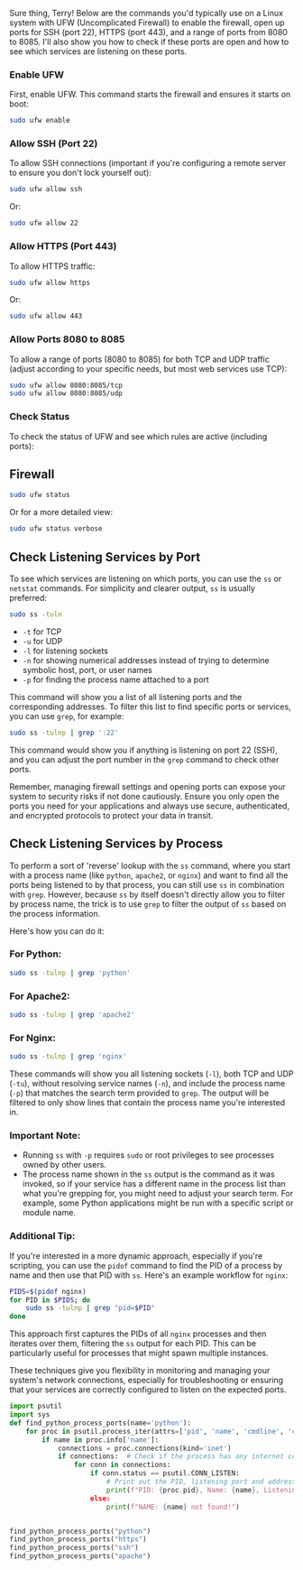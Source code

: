 Sure thing, Terry! Below are the commands you'd typically use on a Linux system with UFW (Uncomplicated Firewall) to enable the firewall, open up ports for SSH (port 22), HTTPS (port 443), and a range of ports from 8080 to 8085. I'll also show you how to check if these ports are open and how to see which services are listening on these ports.

### Enable UFW

First, enable UFW. This command starts the firewall and ensures it starts on boot:

```sh
sudo ufw enable
```

### Allow SSH (Port 22)

To allow SSH connections (important if you're configuring a remote server to ensure you don't lock yourself out):

```sh
sudo ufw allow ssh
```
Or:
```sh
sudo ufw allow 22
```

### Allow HTTPS (Port 443)

To allow HTTPS traffic:

```sh
sudo ufw allow https
```
Or:
```sh
sudo ufw allow 443
```

### Allow Ports 8080 to 8085

To allow a range of ports (8080 to 8085) for both TCP and UDP traffic (adjust according to your specific needs, but most web services use TCP):

```sh
sudo ufw allow 8080:8085/tcp
sudo ufw allow 8080:8085/udp
```

### Check Status

To check the status of UFW and see which rules are active (including ports):

## Firewall

```sh
sudo ufw status
```
Or for a more detailed view:
```sh
sudo ufw status verbose
```

## Check Listening Services by Port

To see which services are listening on which ports, you can use the `ss` or `netstat` commands. For simplicity and clearer output, `ss` is usually preferred:

```sh
sudo ss -tuln
```

- `-t` for TCP
- `-u` for UDP
- `-l` for listening sockets
- `-n` for showing numerical addresses instead of trying to determine symbolic host, port, or user names
- `-p` for finding the process name attached to a port

This command will show you a list of all listening ports and the corresponding addresses. To filter this list to find specific ports or services, you can use `grep`, for example:

```sh
sudo ss -tulnp | grep ':22'
```

This command would show you if anything is listening on port 22 (SSH), and you can adjust the port number in the `grep` command to check other ports.

Remember, managing firewall settings and opening ports can expose your system to security risks if not done cautiously. Ensure you only open the ports you need for your applications and always use secure, authenticated, and encrypted protocols to protect your data in transit.

## Check Listening Services by Process

To perform a sort of 'reverse' lookup with the `ss` command, where you start with a process name (like `python`, `apache2`, or `nginx`) and want to find all the ports being listened to by that process, you can still use `ss` in combination with `grep`. However, because `ss` by itself doesn't directly allow you to filter by process name, the trick is to use `grep` to filter the output of `ss` based on the process information.

Here's how you can do it:

### For Python:

```sh
sudo ss -tulnp | grep 'python'
```

### For Apache2:

```sh
sudo ss -tulnp | grep 'apache2'
```

### For Nginx:

```sh
sudo ss -tulnp | grep 'nginx'
```

These commands will show you all listening sockets (`-l`), both TCP and UDP (`-tu`), without resolving service names (`-n`), and include the process name (`-p`) that matches the search term provided to `grep`. The output will be filtered to only show lines that contain the process name you're interested in.

### Important Note:

- Running `ss` with `-p` requires `sudo` or root privileges to see processes owned by other users.
- The process name shown in the `ss` output is the command as it was invoked, so if your service has a different name in the process list than what you're grepping for, you might need to adjust your search term. For example, some Python applications might be run with a specific script or module name.

### Additional Tip:

If you're interested in a more dynamic approach, especially if you're scripting, you can use the `pidof` command to find the PID of a process by name and then use that PID with `ss`. Here's an example workflow for `nginx`:

```sh
PIDS=$(pidof nginx)
for PID in $PIDS; do
    sudo ss -tulnp | grep "pid=$PID"
done
```

This approach first captures the PIDs of all `nginx` processes and then iterates over them, filtering the `ss` output for each PID. This can be particularly useful for processes that might spawn multiple instances.

These techniques give you flexibility in monitoring and managing your system's network connections, especially for troubleshooting or ensuring that your services are correctly configured to listen on the expected ports.

```python
import psutil
import sys
def find_python_process_ports(name='python'):
    for proc in psutil.process_iter(attrs=['pid', 'name', 'cmdline', 'connections']):
        if name in proc.info['name']:
            connections = proc.connections(kind='inet')
            if connections:  # Check if the process has any internet connections
                for conn in connections:
                    if conn.status == psutil.CONN_LISTEN:
                        # Print out the PID, listening port and address, and command line
                        print(f"PID: {proc.pid}, Name: {name}, Listening on: {conn.laddr}, Command: {' '.join(proc.info['cmdline'])}>
                    else:
                        print(f"NAME: {name} not found!")


find_python_process_ports("python")
find_python_process_ports("https")
find_python_process_ports("ssh")
find_python_process_ports("apache")
```



